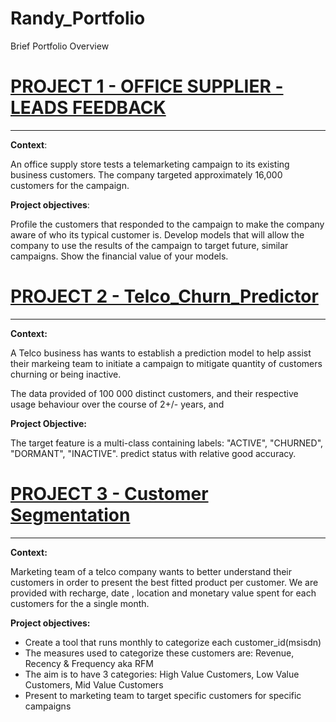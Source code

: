 # Randy_Portfolio
Brief Portfolio Overview

# [PROJECT 1 - OFFICE SUPPLIER - LEADS FEEDBACK](https://github.com/Maraandzman/Office-Supplies-Telemarketing-Campaign)
---

**Context**: 

An office supply store tests a telemarketing campaign to its existing business customers. The company targeted approximately 16,000 customers for the campaign.

**Project objectives**:

Profile the customers that responded to the campaign to make the company aware of who its typical customer is.
Develop models that will allow the company to use the results of the campaign to target future, similar campaigns.
Show the financial value of your models. 

# [PROJECT 2 - Telco_Churn_Predictor](https://github.com/Maraandzman/Telco_Churn_Predictor)
---

**Context:**

A Telco business has wants to establish a prediction model to help assist their markeing team to initiate a campaign to mitigate quantity of customers churning or being inactive. 

The data provided of 100 000 distinct customers, and their respective usage behaviour over the course of 2+/- years, and 

**Project Objective:**

The target feature is a multi-class containing labels: "ACTIVE", "CHURNED", "DORMANT", "INACTIVE".
predict status with relative good accuracy. 

# [PROJECT 3 - Customer Segmentation](https://github.com/Maraandzman/Customer_Segmentation)
---

**Context:**

Marketing team of a telco company wants to better understand their customers in order to present the best fitted product per customer. 
We are provided with recharge, date , location and monetary value spent for each customers for the a single month.

**Project objectives:**

- Create a tool that runs monthly to categorize each customer_id(msisdn)
- The measures used to categorize these customers are: Revenue, Recency & Frequency aka RFM
- The aim is to have 3 categories: High Value Customers, Low Value Customers, Mid Value Customers
- Present to marketing team to target specific customers for specific campaigns
